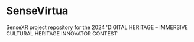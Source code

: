 # SenseVirtua
SenseXR project repository for the 2024 'DIGITAL HERITAGE – IMMERSIVE CULTURAL HERITAGE INNOVATOR CONTEST'
